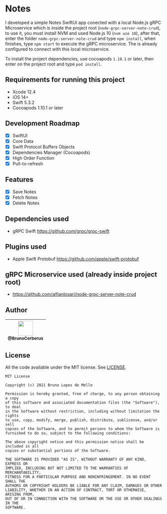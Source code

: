 # Notes
I developed a simple Notes SwiftUI app conected with a local Node.js gRPC Microservice which is inside the project root (`node-grpc-server-note-crud`), to use it,
you must install NVM and used Node.js 10 (`nvm use 10`), after that, enter the folder `node-grpc-server-note-crud` and type `npm install`, 
when finishes, type `npm start` to execute the gRPC microservice. The is already configured to connect with this local microservice.

To install the project dependencies, use cocoapods `1.10.1` or later, then enter on the project root and type `pod install`.

## Requirements for running this project
- Xcode 12.4
- iOS 14+
- Swift 5.3.2
- Cocoapods 1.10.1 or later

## Development Roadmap

- [x] SwiftUI
- [x] Core Data
- [x] Swift Protocol Buffers Objects 
- [x] Dependencies Manager (Cocoapods)
- [x] High Order Function
- [x] Pull-to-refresh

## Features
- [x] Save Notes
- [x] Fetch Notes
- [x] Delete Notes  

## Dependencies used
- gRPC Swift https://github.com/grpc/grpc-swift

## Plugins used
- Apple Swift Protobuf https://github.com/apple/swift-protobuf

## gRPC Microservice used (already inside project root)
- https://github.com/alfianlosari/node-grpc-server-note-crud

## Author

| [<img src="https://avatars3.githubusercontent.com/u/10541956?s=400&u=eba6b61af608c7dbc1d36cbf2abacb880d9c6a71&v=4" width="48"><br><sub>@BrunoCerberus</sub>](https://github.com/BrunoCerberus) |
| :---: |

## License

All the code available under the MIT license. See [LICENSE](LICENSE).

```
MIT License

Copyright (c) 2021 Bruno Lopes de Mello

Permission is hereby granted, free of charge, to any person obtaining a copy
of this software and associated documentation files (the "Software"), to deal
in the Software without restriction, including without limitation the rights
to use, copy, modify, merge, publish, distribute, sublicense, and/or sell
copies of the Software, and to permit persons to whom the Software is
furnished to do so, subject to the following conditions:

The above copyright notice and this permission notice shall be included in all
copies or substantial portions of the Software.

THE SOFTWARE IS PROVIDED "AS IS", WITHOUT WARRANTY OF ANY KIND, EXPRESS OR
IMPLIED, INCLUDING BUT NOT LIMITED TO THE WARRANTIES OF MERCHANTABILITY,
FITNESS FOR A PARTICULAR PURPOSE AND NONINFRINGEMENT. IN NO EVENT SHALL THE
AUTHORS OR COPYRIGHT HOLDERS BE LIABLE FOR ANY CLAIM, DAMAGES OR OTHER
LIABILITY, WHETHER IN AN ACTION OF CONTRACT, TORT OR OTHERWISE, ARISING FROM,
OUT OF OR IN CONNECTION WITH THE SOFTWARE OR THE USE OR OTHER DEALINGS IN THE
SOFTWARE.
```
